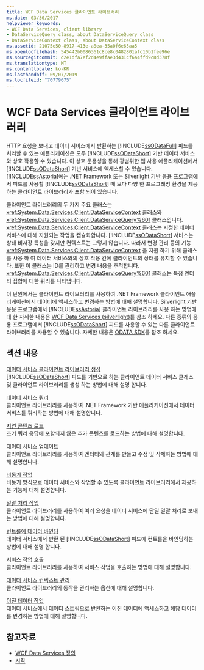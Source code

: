 ```yaml
---
title: WCF Data Services 클라이언트 라이브러리
ms.date: 03/30/2017
helpviewer_keywords:
- WCF Data Services, client library
- DataServiceQuery class, about DataServiceQuery class
- DataServiceContext class, about DataServiceContext class
ms.assetid: 21075e50-8917-413e-a8ea-35a0f6e65aa5
ms.openlocfilehash: 545442b0086361c8ce8c0482801afc10b1fee96e
ms.sourcegitcommit: d2e1dfa7ef2d4e9ffae3d431cf6a4ffd9c8d378f
ms.translationtype: MT
ms.contentlocale: ko-KR
ms.lasthandoff: 09/07/2019
ms.locfileid: "70779675"
---
```

# <a name="wcf-data-services-client-library"></a>WCF Data Services 클라이언트 라이브러리
HTTP 요청을 보내고 데이터 서비스에서 반환하는 [!INCLUDE[ssODataFull](../../../../includes/ssodatafull-md.md)] 피드를 처리할 수 있는 애플리케이션은 모두 [!INCLUDE[ssODataShort](../../../../includes/ssodatashort-md.md)] 기반 데이터 서비스와 상호 작용할 수 있습니다. 이 상호 운용성을 통해 광범위한 웹 사용 애플리케이션에서 [!INCLUDE[ssODataShort](../../../../includes/ssodatashort-md.md)] 기반 서비스에 액세스할 수 있습니다. [!INCLUDE[ssAstoria](../../../../includes/ssastoria-md.md)]에는 .NET Framework 또는 Silverlight 기반 응용 프로그램에서 피드를 사용할 [!INCLUDE[ssODataShort](../../../../includes/ssodatashort-md.md)] 때 보다 다양 한 프로그래밍 환경을 제공 하는 클라이언트 라이브러리가 포함 되어 있습니다.  
  
 클라이언트 라이브러리의 두 가지 주요 클래스는 <xref:System.Data.Services.Client.DataServiceContext> 클래스와 <xref:System.Data.Services.Client.DataServiceQuery%601> 클래스입니다. <xref:System.Data.Services.Client.DataServiceContext> 클래스는 지정한 데이터 서비스에 대해 지원되는 작업을 캡슐화합니다. [!INCLUDE[ssODataShort](../../../../includes/ssodatashort-md.md)] 서비스는 상태 비저장 특성을 갖지만 컨텍스트는 그렇지 않습니다. 따라서 변경 관리 등의 기능 <xref:System.Data.Services.Client.DataServiceContext> 을 지원 하기 위해 클래스를 사용 하 여 데이터 서비스와의 상호 작용 간에 클라이언트의 상태를 유지할 수 있습니다. 또한 이 클래스는 ID를 관리하고 변경 내용을 추적합니다. <xref:System.Data.Services.Client.DataServiceQuery%601> 클래스는 특정 엔터티 집합에 대한 쿼리를 나타냅니다.  
  
 이 단원에서는 클라이언트 라이브러리를 사용하여 .NET Framework 클라이언트 애플리케이션에서 데이터에 액세스하고 변경하는 방법에 대해 설명합니다. Silverlight 기반 응용 프로그램에서 [!INCLUDE[ssAstoria](../../../../includes/ssastoria-md.md)] 클라이언트 라이브러리를 사용 하는 방법에 대 한 자세한 내용은 [WCF Data Services (silverlight)](https://go.microsoft.com/fwlink/?LinkId=186016)를 참조 하세요. 다른 종류의 응용 프로그램에서 [!INCLUDE[ssODataShort](../../../../includes/ssodatashort-md.md)] 피드를 사용할 수 있는 다른 클라이언트 라이브러리를 사용할 수 있습니다. 자세한 내용은 [ODATA SDK](https://go.microsoft.com/fwlink/?LinkID=185796)를 참조 하세요.  
  
## <a name="in-this-section"></a>섹션 내용  
 [데이터 서비스 클라이언트 라이브러리 생성](generating-the-data-service-client-library-wcf-data-services.md)  
 [!INCLUDE[ssODataShort](../../../../includes/ssodatashort-md.md)] 피드를 기반으로 하는 클라이언트 데이터 서비스 클래스 및 클라이언트 라이브러리를 생성 하는 방법에 대해 설명 합니다.  
  
 [데이터 서비스 쿼리](querying-the-data-service-wcf-data-services.md)  
 클라이언트 라이브러리를 사용하여 .NET Framework 기반 애플리케이션에서 데이터 서비스를 쿼리하는 방법에 대해 설명합니다.  
  
 [지연 콘텐츠 로드](loading-deferred-content-wcf-data-services.md)  
 초기 쿼리 응답에 포함되지 않은 추가 콘텐츠를 로드하는 방법에 대해 설명합니다.  
  
 [데이터 서비스 업데이트](updating-the-data-service-wcf-data-services.md)  
 클라이언트 라이브러리를 사용하여 엔터티와 관계를 만들고 수정 및 삭제하는 방법에 대해 설명합니다.  
  
 [비동기 작업](asynchronous-operations-wcf-data-services.md)  
 비동기 방식으로 데이터 서비스와 작업할 수 있도록 클라이언트 라이브러리에서 제공하는 기능에 대해 설명합니다.  
  
 [일괄 처리 작업](batching-operations-wcf-data-services.md)  
 클라이언트 라이브러리를 사용하여 여러 요청을 데이터 서비스에 단일 일괄 처리로 보내는 방법에 대해 설명합니다.  
  
 [컨트롤에 데이터 바인딩](binding-data-to-controls-wcf-data-services.md)  
 데이터 서비스에서 반환 된 [!INCLUDE[ssODataShort](../../../../includes/ssodatashort-md.md)] 피드에 컨트롤을 바인딩하는 방법에 대해 설명 합니다.  
  
 [서비스 작업 호출](calling-service-operations-wcf-data-services.md)  
 클라이언트 라이브러리를 사용하여 서비스 작업을 호출하는 방법에 대해 설명합니다.  
  
 [데이터 서비스 컨텍스트 관리](managing-the-data-service-context-wcf-data-services.md)  
 클라이언트 라이브러리의 동작을 관리하는 옵션에 대해 설명합니다.  
  
 [이진 데이터 작업](working-with-binary-data-wcf-data-services.md)  
 데이터 서비스에서 데이터 스트림으로 반환하는 이진 데이터에 액세스하고 해당 데이터를 변경하는 방법에 대해 설명합니다.  
  
## <a name="see-also"></a>참고자료

- [WCF Data Services 정의](defining-wcf-data-services.md)
- [시작](getting-started-with-wcf-data-services.md)

